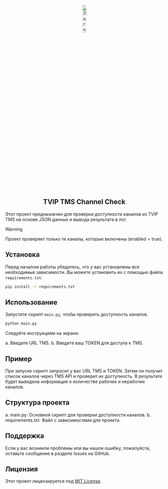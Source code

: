 <p align="center">
    <img src='[assets/tvip-logo.png](https://github.com/TVIP-IPTV/TVIPChannelToM3u/blob/main/assets/tvip-logo.png)' alt='Логотип' width='15%'>
</p>

<h2 align="center">
TVIP TMS Channel Check
</h2>

Этот проект предназначен для проверки доступности каналов из TVIP TMS на основе JSON данных и вывода результата в лог.

> [!WARNING]
> Проект проверяет только те каналы, которые включены (enabled = true).

## Установка

Перед началом работы убедитесь, что у вас установлены все необходимые зависимости. Вы можете установить их с помощью файла `requirements.txt`.

```bash
pip install -r requirements.txt
```

## Использование

Запустите скрипт `main.py`, чтобы проверить доступность каналов.

```bash
python main.py
```

Следуйте инструкциям на экране:

a. Введите URL TMS.
b. Введите ваш TOKEN для доступа к TMS.

## Пример

При запуске скрипт запросит у вас URL TMS и TOKEN. Затем он получит список каналов через TMS API и проверит их доступность. В результате будет выведена информация о количестве рабочих и нерабочих каналов.

## Структура проекта

a. main.py: Основной скрипт для проверки доступности каналов.
b. requirements.txt: Файл с зависимостями для проекта.

## Поддержка

Если у вас возникли проблемы или вы нашли ошибку, пожалуйста, оставьте сообщение в разделе Issues на GitHub.

## Лицензия

Этот проект лицензируется под [MIT License](https://github.com/TVIP-IPTV/TVIPChannelsCheck/blob/main/LICENSE).
